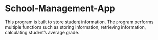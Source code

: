 # School-Management-App
This program is built to store student information. The program performs multiple functions  such as storing information, retrieving information, calculating student’s average grade.
